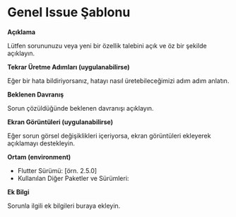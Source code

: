 # Genel Issue Şablonu

**Açıklama**

Lütfen sorununuzu veya yeni bir özellik talebini açık ve öz bir şekilde açıklayın.

**Tekrar Üretme Adımları (uygulanabilirse)**

Eğer bir hata bildiriyorsanız, hatayı nasıl üretebileceğimizi adım adım anlatın.

**Beklenen Davranış**

Sorun çözüldüğünde beklenen davranışı açıklayın.

**Ekran Görüntüleri (uygulanabilirse)**

Eğer sorun görsel değişiklikleri içeriyorsa, ekran görüntüleri ekleyerek açıklamayı destekleyin.

**Ortam (environment)**

- Flutter Sürümü: [örn. 2.5.0]
- Kullanılan Diğer Paketler ve Sürümleri:

**Ek Bilgi**

Sorunla ilgili ek bilgileri buraya ekleyin.
